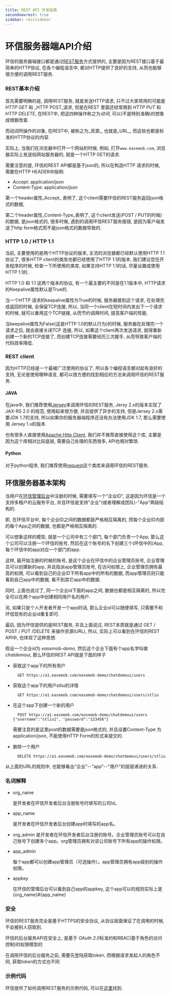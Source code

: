 ```yaml
---
title: REST API 开发指南
secondnavrest: true
sidebar: restsidebar
---
```


# 环信服务器端API介绍

环信的服务器端接口都是通过[REST服务](http://zh.wikipedia.org/zh-cn/REST)方式提供的, 主要是因为REST接口基于最简单的HTTP协议, 在各个编程语言中, 都对HTTP提供了良好的支持, 从而也能够很方便的调用REST服务.

### REST基本介绍

首先需要明确的是, 调用REST服务, 就是发送HTTP请求, 只不过大家常用的可能是 _HTTP GET_ 和 _HTTP POST_请求, 但是在REST 里面还经常用到 _HTTP PUT_ 和 _HTTP DELETE_, 在REST中, 把这四种操作称之为*动词*, 可以(不是特别准确)的想象成增删改查.

而动词所操作的对象, 在REST中, 被称之为_资源_, 也就是_URL_, 而这些也都是标准的HTTP协议的内容.

实际上, 当我们在浏览器中打开一个网站的时候, 例如, 打开`www.easemob.com`, 浏览器实际上发送给网站服务器的, 就是一个HTTP GET的请求.

需要注意的是, 环信的REST API都是基于json的, 所以在构造HTTP 请求的时候, 需要在HTTP HEADER中指明:

* Accept: application/json
* Content-Type: application/json

第一个header属性_Accept_ 表明了, 这个client需要环信的REST服务返回json格式的数据,

第二个header属性_Content-Type_表明了, 这个client发送(POST / PUT的时候)的数据, 是json格式的, 很多时候, 遇到的调用环信REST服务报错, 是因为客户端发送了http form格式而不是json格式的数据导致的.


###  HTTP 1.0 / HTTP 1.1

当前, 主要使用的是两个HTTP协议的版本, 主流的浏览器都已经默认使用HTTP 1.1协议了, 很多HTTP client的类库也都已经使用了HTTP 1.1的版本, 我们建议您在开发程序的时候, 检查一下所使用的类库, 如果支持HTTP 1.1的话, 尽量设置成使用HTTP 1.1的.

HTTP 1.0 和 1.1 这两个版本的协议, 有一个最主要的不同是在1.1版本中, HTTP请求的Keepalive属性默认是True的.

当一个HTTP 请求的keepalive属性为True的时候, 服务器接到这个请求, 在处理完成返回的时候, 会保留TCP连接, 所以, 当同一个client在短时间内发出下一个请求的时候, 就可以重用这个TCP链接, 从而节约调用时间, 提高客户端的性能.

当keepalive属性为False(这是HTTP 1.0的默认行为)的时候, 服务器在处理完一个请求之后, 就会直接关闭TCP 连接, 所以, 如果这个client再次发送请求, 就得重新创建一个新的TCP连接了, 而创建TCP连接需要经历三次握手, 从而导致客户端的代码效率降低.



### REST client

因为HTTP已经是一个最被广泛使用的协议了, 所以各个编程语言都对起有良好的支持, 无论是使用哪种语言, 都可以很方便的找到相应的方法来调用环信的REST服务.

#### JAVA

在java中, 我们推荐使用[Jersey](https://jersey.java.net)来调用环信的REST服务, Jersy 2.x的版本实现了JAX-RS 2.0 的规范, 使用起来很方便, 并且提供了异步的支持, 但是Jersey 2.x需要JDK 1.7的支持, 所以如果你的服务器端程序还没有办法使用JDK 1.7, 那么需要使用 Jersey 1.x的版本.

也有很多人直接使用[Apache Http Client](http://hc.apache.org), 我们并不推荐直接使用这个库, 主要是因为这个库相对比较底层, 需要自己处理的东西很多, API也相对繁琐.

#### Python

对于python程序, 我们推荐使用[request](http://docs.python-requests.org/en/latest/)这个类库来调用环信的REST服务.


## 环信服务器基本架构

当用户在[环信管理后台](https://console.easemob.com)中注册的时候, 需要填写一个"企业ID", 这是因为环信是一个支持多租户的云服务平台, 并且环信是支持"企业"(或者理解成团队)-"App"两级结构的.

即, 在环信平台中, 每个企业ID之间的数据都是严格相互隔离的, 而每个企业ID内部的每个App之间的数据, 也都是严格相互隔离的.

可以想象这样的模型, 就是一个公司中有三个部门, 每个部门负责一个App, 那么这个公司可以注册一个环信的账号, 然后在这个账号的名下创建三个(环信中的)App, 每个环信中的app对应一个部门的app.

这样, 最开始注册的时候的账号, 是这个企业在环信中的企业管理员账号, 企业管理员可以创建新的app, 并且指派app管理员账号, 在访问权限上, 企业管理员拥有最高的权限, 可以看到自己的企业ID下所有app中的所有的数据, 而app管理员则只能看到自己app中的数据, 看不到其它app中的数据.

同时, 上面也说过了, 同一个企业id下面的app之间, 数据也都是相互隔离的, 所以完全可以在两个app中创建相同用户名的用户.


另, 如果只是个人开发者开发一个app的话, 那么企业id可以随便填写, 只需要不和环信现有的企业id重复即可.

最后, 因为环信提供的是REST服务, 并且上面说过, REST本质就是通过 GET / POST / PUT /DELETE 来操作资源(URL), 所以, 实际上可以看到在环信的REST API中, 也体现了这种思想.

假设一个企业id为 _easemob-demo_, 然后这个企业下面有个app名字叫做 _chatdemoui_, 那么环信的REST API就是下面的样子

* 获取这个app下的所有用户
    
        GET https://a1.easemob.com/easemob-demo/chatdemoui/users
    
* 获取这个app下的用户stliu的详情

        GET https://a1.easemob.com/easemob-demo/chatdemoui/users/stliu
    
* 在这个app下创建一个新的用户

        POST https://a1.easemob.com/easemob-demo/chatdemoui/users {"username":"stliu1", "password":"123456"}
    
    需要注意的是这里post的数据需要是json格式的, 并且设置Content-Type 为 application/json, 不能使用HTTP Form的形式来提交的.
    
* 删除一个用户    

        DELETE https://a1.easemob.com/easemob-demo/chatdemoui/users/stliu
        
从上面的URL的规则中, 也能够看出"企业"--"app"--"用户"的层层递进的关系.        
    

### 名词解释

* org_name
    
    是开发者在环信开发者后台注册账号时填写的公司Id。
    
* app_name

    是开发者在环信开发者后台创建app时填写的app名。

* org_admin
    是开发者在环信开发者后台注册的账号。企业管理员账号可以在自己账号下创建多个app。org管理员拥有对该公司账号下所有app的操作权限。
    
* app_admin
    
    每个app都可以创建app管理员（可选操作）。app管理员拥有app级别的操作权限。
    
* appkey

    在环信的管理后台可以看到自己app的appkey, 这个app可以的规则实际上是 {org_name}#{app_name}
    
### 安全

环信的REST服务完全是基于HTTPS的安全协议, 从协议层面保证了在调用的时候, 不会被别人窃取到.

环信的后台服务API在安全上, 是基于 *OAuth 2.0*标准的和RBAC(基于角色的访问控制)的权限模型的

在调用环信的后台服务之前, 需要先登陆获取token, 而根据请求发起人的角色不同, 获取token的方式也不同

### 示例代码

环信提供了如何调用REST服务的示例代码, 可以在[这里](https://github.com/easemob/emchat-server-examples)找到.

